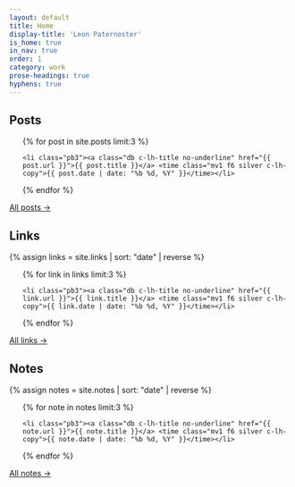```yaml
---
layout: default
title: Home
display-title: 'Leon Paternoster'
is_home: true
in_nav: true
order: 1
category: work
prose-headings: true
hyphens: true
---
```


## Posts

<ul class="list mb0 mh0 mt4 pa0 c-linky-visited c-sans-serif">

{% for post in site.posts limit:3 %}

    <li class="pb3"><a class="db c-lh-title no-underline" href="{{ post.url }}">{{ post.title }}</a> <time class="mv1 f6 silver c-lh-copy">{{ post.date | date: "%b %d, %Y" }}</time></li>

{% endfor %}

</ul>

<p class="b c-linky-underline c-linky-visited mt0 c-sans-serif"><a href="/posts/">All posts &rarr;</a></p>

## Links

{% assign links = site.links | sort: "date" | reverse %}

<ul class="list mb0 mh0 mt4 pa0 c-linky-visited c-sans-serif">

{% for link in links limit:3 %}

    <li class="pb3"><a class="db c-lh-title no-underline" href="{{ link.url }}">{{ link.title }}</a> <time class="mv1 f6 silver c-lh-copy">{{ link.date | date: "%b %d, %Y" }}</time></li>

{% endfor %}

</ul>

<p class="b c-linky-underline c-linky-visited mt0 c-sans-serif"><a href="/links/">All links &rarr;</a></p>

## Notes

{% assign notes = site.notes | sort: "date" | reverse %}

<ul class="list mb0 mh0 mt4 pa0 c-linky-visited c-sans-serif">

{% for note in notes limit:3 %}

    <li class="pb3"><a class="db c-lh-title no-underline" href="{{ note.url }}">{{ note.title }}</a> <time class="mv1 f6 silver c-lh-copy">{{ note.date | date: "%b %d, %Y" }}</time></li>

{% endfor %}

</ul>

<p class="b c-linky-underline c-linky-visited mt0 c-sans-serif"><a href="/notes/">All notes &rarr;</a></p>
